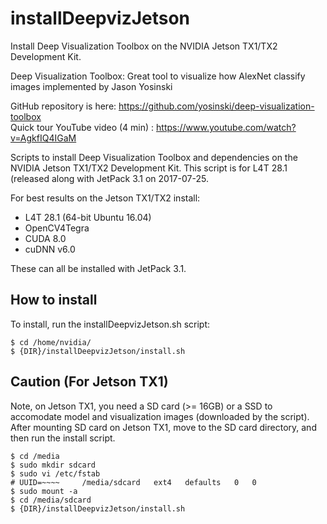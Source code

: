 # installDeepvizJetson
Install Deep Visualization Toolbox on the NVIDIA Jetson TX1/TX2 Development Kit.

Deep Visualization Toolbox: Great tool to visualize how AlexNet classify images implemented by Jason Yosinski

GitHub repository is here: https://github.com/yosinski/deep-visualization-toolbox  
Quick tour YouTube video (4 min) : https://www.youtube.com/watch?v=AgkfIQ4IGaM

Scripts to install Deep Visualization Toolbox and dependencies on the NVIDIA Jetson TX1/TX2 Development Kit.
This script is for L4T 28.1 (released along with JetPack 3.1 on 2017-07-25.

For best results on the Jetson TX1/TX2 install:

<ul>
<li>L4T 28.1 (64-bit Ubuntu 16.04)</li>
<li>OpenCV4Tegra</li>
<li>CUDA 8.0</li>
<li>cuDNN v6.0</li>
</ul>

These can all be installed with JetPack 3.1.

## How to install

To install, run the installDeepvizJetson.sh script:

	$ cd /home/nvidia/
    $ {DIR}/installDeepvizJetson/install.sh

## Caution (For Jetson TX1)

Note, on Jetson TX1, you need a SD card (>= 16GB) or a SSD to accomodate model and visualization images (downloaded by the script).
After mounting SD card on Jetson TX1, move to the SD card directory, and then run the install script.

    $ cd /media
    $ sudo mkdir sdcard
    $ sudo vi /etc/fstab
    # UUID=~~~~     /media/sdcard   ext4   defaults   0   0
    $ sudo mount -a
    $ cd /media/sdcard
    $ {DIR}/installDeepvizJetson/install.sh
